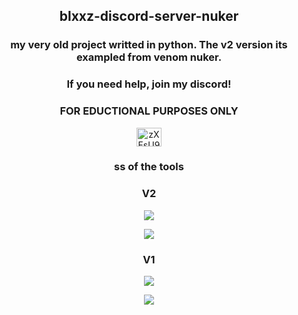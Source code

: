 <h2 align="center">blxxz-discord-server-nuker</h2>
<h3 align="center">my very old project writted in python. The v2 version its exampled from venom nuker.</h3>
<h3 align="center">If you need help, join my discord!</h3>
<h3 align="center">FOR EDUCTIONAL PURPOSES ONLY</h3>
<p align="center">
<a href="https://discord.gg/zXFsU935HD" target="blank"><img align="center" src="https://cdn.jsdelivr.net/npm/simple-icons@v3/icons/discord.svg" alt="zXFsU935HD" height="30" width="40" /></a>
</p>
<h3 align="center">ss of the tools</h3>
<h3 align="center">V2</h3>

<p align="center">
  <img src="https://user-images.githubusercontent.com/97342951/150113819-54b548dc-88c8-404f-9468-29c765a7ffd8.png" />
</p>

<p align="center">
  <img src="https://user-images.githubusercontent.com/97342951/150114306-77f7628c-138d-4d42-ba6e-7e82bbdd9576.png" />
</p>

<h3 align="center">V1</h3>

<p align="center">
  <img src="https://user-images.githubusercontent.com/97342951/150113938-2b5ce684-fabb-4f1a-9ee6-3bbdd9f3906a.png" />
</p>

<p align="center">
  <img src="https://user-images.githubusercontent.com/97342951/150114264-de28c046-a875-49a1-a734-223ce79183f7.png" />
</p>


